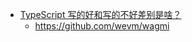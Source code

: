 - [TypeScript 写的好和写的不好差别是啥？](https://twitter.com/i5ting/status/1747877544882524591)
	- https://github.com/wevm/wagmi